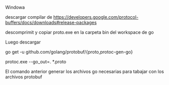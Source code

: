 
Windowa

descargar compilar de https://developers.google.com/protocol-buffers/docs/downloads#release-packages

descomprimit y copiar proto.exe en la carpeta bin del workspace de go

Luego descargar 

go get -u github.com/golang/protobuf/{proto,protoc-gen-go}



protoc.exe --go_out=. *.proto

El comando anterior generar los archivos go necesarias para tabajar con los archivos protobuf
